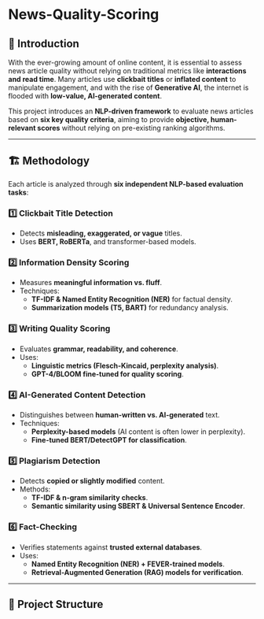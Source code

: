 # News-Quality-Scoring

## 📌 Introduction  

With the ever-growing amount of online content, it is essential to assess news article quality without relying on traditional metrics like **interactions and read time**. Many articles use **clickbait titles** or **inflated content** to manipulate engagement, and with the rise of **Generative AI**, the internet is flooded with **low-value, AI-generated content**.  

This project introduces an **NLP-driven framework** to evaluate news articles based on **six key quality criteria**, aiming to provide **objective, human-relevant scores** without relying on pre-existing ranking algorithms.  

---

## 🏗 Methodology  

Each article is analyzed through **six independent NLP-based evaluation tasks**:  

### 1️⃣ **Clickbait Title Detection**  
- Detects **misleading, exaggerated, or vague** titles.  
- Uses **BERT, RoBERTa**, and transformer-based models.  

### 2️⃣ **Information Density Scoring**  
- Measures **meaningful information vs. fluff**.  
- Techniques:  
  - **TF-IDF & Named Entity Recognition (NER)** for factual density.  
  - **Summarization models (T5, BART)** for redundancy analysis.  

### 3️⃣ **Writing Quality Scoring**  
- Evaluates **grammar, readability, and coherence**.  
- Uses:  
  - **Linguistic metrics (Flesch-Kincaid, perplexity analysis)**.  
  - **GPT-4/BLOOM fine-tuned for quality scoring**.  

### 4️⃣ **AI-Generated Content Detection**  
- Distinguishes between **human-written vs. AI-generated** text.  
- Techniques:  
  - **Perplexity-based models** (AI content is often lower in perplexity).  
  - **Fine-tuned BERT/DetectGPT for classification**.  

### 5️⃣ **Plagiarism Detection**  
- Detects **copied or slightly modified** content.  
- Methods:  
  - **TF-IDF & n-gram similarity checks**.  
  - **Semantic similarity using SBERT & Universal Sentence Encoder**.  

### 6️⃣ **Fact-Checking**  
- Verifies statements against **trusted external databases**.  
- Uses:  
  - **Named Entity Recognition (NER) + FEVER-trained models**.  
  - **Retrieval-Augmented Generation (RAG) models for verification**.  

---

## 📁 Project Structure  


